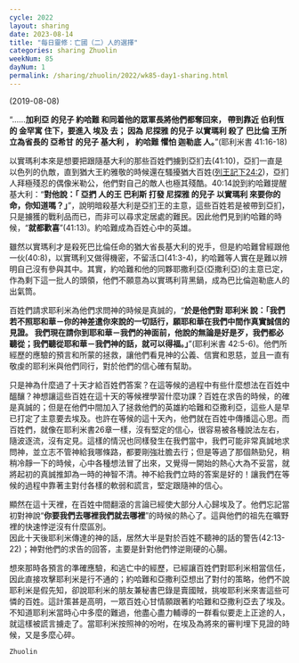 ```yaml
---
cycle: 2022
layout: sharing
date: 2023-08-14
title: "每日靈修：亡國（二）人的選擇"
categories: sharing Zhuolin
weekNum: 85
dayNum: 1
permalink: /sharing/zhuolin/2022/wk85-day1-sharing.html
---
```

(2019-08-08)

“......**加利亞 的兒子 約哈難 和同着他的眾軍長將他們都奪回來， 帶到靠近 伯利恆 的 金罕寓 住下，要進入 埃及 去； 因為 尼探雅 的兒子 以實瑪利 殺了 巴比倫 王所立為省長的 亞希甘 的兒子 基大利 ， 約哈難 懼怕 迦勒底 人。**”(耶利米書 41:16-18)  

以實瑪利本來是想要把跟隨基大利的那些百姓們擄到亞扪去(41:10)，亞扪一直是以色列的仇敵，直到猶大王約雅敬的時候還在騷擾猶大百姓([列王記下24:2](https：//www.biblegateway.com/quicksearch/？quicksearch=列王記下24:2&qs_version=CUVMPT))，亞扪人拜極殘忍的偶像米勒公，他們對自己的敵人也極其殘酷。40:14說到約哈難提醒基大利：“**對他說：「 亞捫 人的王 巴利斯 打發 尼探雅 的兒子 以實瑪利 來要你的命，你知道嗎？」**”，說明暗殺基大利是亞扪王的主意，這些百姓若是被帶到亞扪，只是擄獲的戰利品而已，而非可以尋求定居處的難民。因此他們見到約哈難的時候，“**就都歡喜**”(41:13)。約哈難成為百姓心中的英雄。  

雖然以實瑪利才是殺死巴比倫任命的猶大省長基大利的兇手，但是約哈難曾經跟他一伙(40:8)，以實瑪利又做得機密，不留活口(41:3-4)，約哈難等人實在是難以辨明自己沒有參與其中。其實，約哈難和他的同夥耶撒利亞(亞撒利亞)的主意已定，作為剩下這一批人的頭領，他們不願意為以實瑪利背黑鍋，成為巴比倫迦勒底人的出氣筒。  

百姓們請求耶利米為他們求問神的時候是真誠的，“**於是他們對 耶利米 說：「我們若不照耶和華－你的神差遣你來說的一切話行，願耶和華在我們中間作真實誠信的見證。 我們現在請你到耶和華－我們的神面前，他說的無論是好是歹，我們都必聽從；我們聽從耶和華－我們神的話，就可以得福。」**”(耶利米書 42:5-6)。他們所經歷的應驗的預言和所蒙的拯救，讓他們看見神的公義、信實和恩慈，並且一直有敬虔的耶利米與他們同行，對於他們的信心確有幫助。  

只是神為什麼過了十天才給百姓們答案？在這等候的過程中有些什麼想法在百姓中醞釀？神想讓這些百姓在這十天的等候裡學習什麼功課？百姓在求告的時候，的確是真誠的；但是在他們中間加入了拯救他們的英雄約哈難和亞撒利亞，這些人是早已打定了主意要去埃及。也許在等候的這十天內，他們就在百姓中傳播這心思。而百姓們，就像在耶利米書26章一樣，沒有堅定的信心，很容易被各種說法左右，隨波逐流，沒有定見。這樣的情況也同樣發生在我們當中，我們可能非常真誠地求問神，並立志不管神給我哪條路，都要剛強壯膽去行；但是等過了那個熱勁兒，稍稍冷靜一下的時候，心中各種想法冒了出來，又覺得一開始的熱心大為不妥當，就將起初的真誠推卸為一時的神智不清。神不給我們立時的答案是好的！讓我們在等候的過程中靠著主對付各樣的軟弱和謊言，堅定跟隨神的信心。  

顯然在這十天裡，在百姓中間翻滾的言論已經使大部分人心歸埃及了。他們忘記當初對神說“**你要我們去哪裡我們就去哪裡**”的時候的熱心了。這與他們的祖先在曠野裡的快速悖逆沒有什麼區別。  
因此十天後耶利米傳達的神的話，居然大半是對於百姓不聽神的話的警告(42:13-22)；神對他們的求告的回答，主要是針對他們悖逆剛硬的心腸。  

想來那時各預言的準確應驗，和逃亡中的經歷，已經讓百姓們對耶利米相當信任，因此直接攻擊耶利米是行不通的；約哈難和亞撒利亞想出了對付的策略，他們不說耶利米是假先知，卻說耶利米的朋友兼秘書巴錄是賣國賊，挑唆耶利米來害這些可憐的百姓。這計策甚是高明，一眾百姓心甘情願跟著約哈難和亞撒利亞去了埃及。不知道耶利米當時心中多麼的難過，他盡心盡力輔導的一群看似要走上正途的人，就這樣被謊言擄走了。當耶利米按照神的吩咐，在埃及為將來的審判埋下見證的時候，又是多麼心碎。  

`Zhuolin`  
